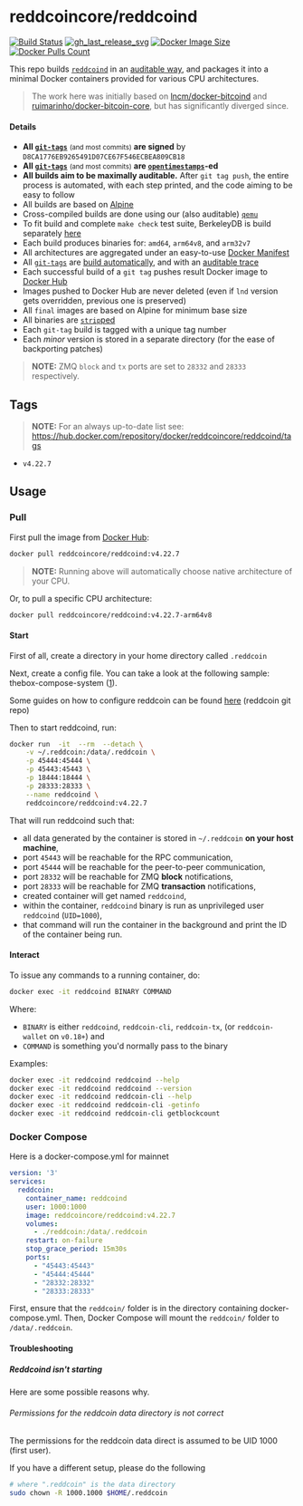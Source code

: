 reddcoincore/reddcoind
=============

[![Build Status]][builds]
[![gh_last_release_svg]][gh_last_release_url]
[![Docker Image Size]][lnd-docker-hub]
[![Docker Pulls Count]][lnd-docker-hub]

[Build Status]: https://github.com/reddcoin-project/docker-reddcoind/workflows/Build%20&%20deploy%20on%20git%20tag%20push/badge.svg
[builds]: https://github.com/reddcoin-project/docker-reddcoind/actions?query=workflow%3A%22Build+%26+deploy+on+git+tag+push%22

[gh_last_release_svg]: https://img.shields.io/github/v/release/reddcoin-project/docker-reddcoind?sort=semver
[gh_last_release_url]: https://github.com/reddcoin-project/docker-reddcoind/releases/latest

[Docker Image Size]: https://img.shields.io/microbadger/image-size/reddcoincore/reddcoind.svg
[Docker Pulls Count]: https://img.shields.io/docker/pulls/reddcoincore/reddcoind.svg?style=flat
[lnd-docker-hub]: https://hub.docker.com/r/reddcoincore/reddcoind


This repo builds [`reddcoind`] in an [auditable way](https://github.com/reddcoin-project/docker-reddcoind), and packages it into a minimal Docker containers provided for various CPU architectures.

[`reddcoind`]: https://github.com/reddcoin-project/reddcoin


> The work here was initially based on [lncm/docker-bitcoind](https://github.com/lncm/docker-bitcoind) and [ruimarinho/docker-bitcoin-core](https://github.com/ruimarinho/docker-bitcoin-core/), but has significantly diverged since.


#### Details

* **All [`git-tags`]** <small>(and most commits)</small> **are signed** by `D8CA1776EB9265491D07CE67F546ECBEA809CB18`
* **All [`git-tags`]** <small>(and most commits)</small> **are [`opentimestamps`]-ed**
* **All builds aim to be maximally auditable.**  After `git tag push`, the entire process is automated, with each step printed, and the code aiming to be easy to follow
* All builds are based on [Alpine]
* Cross-compiled builds are done using our (also auditable) [`qemu`]
* To fit build and complete `make check` test suite, BerkeleyDB is build separately [here]
* Each build produces binaries for: `amd64`, `arm64v8`, and `arm32v7`
* All architectures are aggregated under an easy-to-use [Docker Manifest]
* All [`git-tags`] are [build automatically], and with an [auditable trace]
* Each successful build of a `git tag` pushes result Docker image to [Docker Hub]
* Images pushed to Docker Hub are never deleted (even if `lnd` version gets overridden, previous one is preserved)
* All `final` images are based on Alpine for minimum base size
* All binaries are [`strip`ped]
* Each `git-tag` build is tagged with a unique tag number
* Each _minor_ version is stored in a separate directory (for the ease of backporting patches)


[`git-tags`]: https://github.com/lncm/docker-lnd/tags
[`opentimestamps`]: https://github.com/opentimestamps/opentimestamps-client/blob/master/doc/git-integration.md#usage
[Alpine]: https://github.com/lncm/docker-bitcoind/blob/6beae356ba16ee0297427c6401cd34f93044e256/0.19/Dockerfile#L11-L12
[`qemu`]: https://github.com/meeDamian/simple-qemu
[here]: https://github.com/lncm/docker-berkeleydb
[Docker Manifest]: https://github.com/reddcoin-project/docker-reddcoind/blob/master/.github/workflows/on-tag.yml#L178-L194
[build automatically]: https://github.com/reddcoin-project/docker-reddcoind/blob/master/.github/workflows/on-tag.yml
[auditable trace]: https://github.com/lncm/docker-bitcoind/runs/507498587?check_suite_focus=true
[Docker Hub]: https://github.com/reddcoin-project/docker-reddcoind/blob/master/.github/workflows/on-tag.yml#L167-L193
[Github Releases]: https://github.com/reddcoin-project/docker-reddcoind/blob/master/.github/workflows/on-tag.yml#L196-L203
[`strip`ped]: https://github.com/reddcoin-project/docker-reddcoind/blob/master/4.22/Dockerfile#L189


> **NOTE:** ZMQ `block` and `tx` ports are set to `28332` and `28333` respectively. 


## Tags

> **NOTE:** For an always up-to-date list see: https://hub.docker.com/repository/docker/reddcoincore/reddcoind/tags

* `v4.22.7`


## Usage

### Pull

First pull the image from [Docker Hub]:

```bash
docker pull reddcoincore/reddcoind:v4.22.7
```

> **NOTE:** Running above will automatically choose native architecture of your CPU.

[Docker Hub]: https://hub.docker.com/repository/docker/reddcoincore/reddcoind

Or, to pull a specific CPU architecture:

```bash
docker pull reddcoincore/reddcoind:v4.22.7-arm64v8
```

#### Start

First of all, create a directory in your home directory called `.reddcoin`

Next, create a config file. You can take a look at the following sample: thebox-compose-system ([1](https://github.com/lncm/thebox-compose-system/blob/master/bitcoin/bitcoin.conf)).

Some guides on how to configure reddcoin can be found [here](https://github.com/reddcoin-project/reddcoin/blob/master/doc/reddcoin-conf.md) (reddcoin git repo)

Then to start reddcoind, run:

```bash
docker run  -it  --rm  --detach \
    -v ~/.reddcoin:/data/.reddcoin \
    -p 45444:45444 \
    -p 45443:45443 \
    -p 18444:18444 \
    -p 28333:28333 \
    --name reddcoind \
    reddcoincore/reddcoind:v4.22.7
```

That will run reddcoind such that:

* all data generated by the container is stored in `~/.reddcoin` **on your host machine**,
* port `45443` will be reachable for the RPC communication,
* port `45444` will be reachable for the peer-to-peer communication,
* port `28332` will be reachable for ZMQ **block** notifications,
* port `28333` will be reachable for ZMQ **transaction** notifications,
* created container will get named `reddcoind`,
* within the container, `reddcoind` binary is run as unprivileged user `reddcoind` (`UID=1000`),
* that command will run the container in the background and print the ID of the container being run.


#### Interact

To issue any commands to a running container, do:

```bash
docker exec -it reddcoind BINARY COMMAND
```

Where:
* `BINARY` is either `reddcoind`, `reddcoin-cli`, `reddcoin-tx`, (or `reddcoin-wallet` on `v0.18+`) and
* `COMMAND` is something you'd normally pass to the binary   

Examples:

```bash
docker exec -it reddcoind reddcoind --help
docker exec -it reddcoind reddcoind --version
docker exec -it reddcoind reddcoin-cli --help
docker exec -it reddcoind reddcoin-cli -getinfo
docker exec -it reddcoind reddcoin-cli getblockcount
```

### Docker Compose
Here is a docker-compose.yml for mainnet
```yaml
version: '3'
services:
  reddcoin:
    container_name: reddcoind
    user: 1000:1000
    image: reddcoincore/reddcoind:v4.22.7
    volumes:
      - ./reddcoin:/data/.reddcoin
    restart: on-failure
    stop_grace_period: 15m30s
    ports:
      - "45443:45443"
      - "45444:45444"
      - "28332:28332"
      - "28333:28333"
```
First, ensure that the `reddcoin/` folder is in the directory containing docker-compose.yml.
Then, Docker Compose will mount the `reddcoin/` folder to `/data/.reddcoin`.

#### Troubleshooting

##### Reddcoind isn't starting

Here are some possible reasons why.

###### Permissions for the reddcoin data directory is not correct

The permissions for the reddcoin data direct is assumed to be UID 1000 (first user). 

If you have a different setup, please do the following

```bash
# where ".reddcoin" is the data directory
sudo chown -R 1000.1000 $HOME/.reddcoin
```

